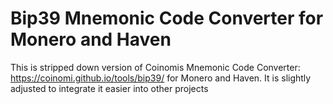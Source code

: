 
# Bip39 Mnemonic Code Converter for Monero and Haven

This is stripped down version of Coinomis Mnemonic Code Converter: <https://coinomi.github.io/tools/bip39/> for Monero and Haven.
It is slightly adjusted to integrate it easier into other projects

